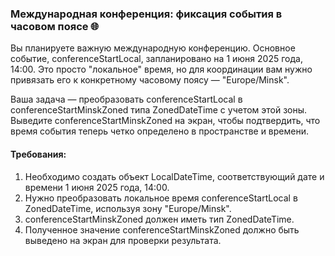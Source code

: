 
### Международная конференция: фиксация события в часовом поясе 🌐

Вы планируете важную международную конференцию. Основное событие, conferenceStartLocal, запланировано на 1 июня 2025 года, 14:00. Это просто "локальное" время, но для координации вам нужно привязать его к конкретному часовому поясу — "Europe/Minsk".

Ваша задача — преобразовать conferenceStartLocal в conferenceStartMinskZoned типа ZonedDateTime с учетом этой зоны. Выведите conferenceStartMinskZoned на экран, чтобы подтвердить, что время события теперь четко определено в пространстве и времени.

#### Требования:
1. Необходимо создать объект LocalDateTime, соответствующий дате и времени 1 июня 2025 года, 14:00.
2. Нужно преобразовать локальное время conferenceStartLocal в ZonedDateTime, используя зону "Europe/Minsk".
3. conferenceStartMinskZoned должен иметь тип ZonedDateTime.
4. Полученное значение conferenceStartMinskZoned должно быть выведено на экран для проверки результата.